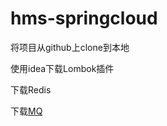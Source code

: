 # hms-springcloud

将项目从github上clone到本地

使用idea下载Lombok插件

下载Redis

下载[MQ](https://www.rabbitmq.com/)